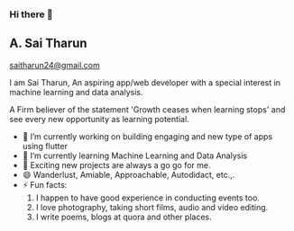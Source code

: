 ### Hi there 👋

## A. Sai Tharun

saitharun24@gmail.com

I am Sai Tharun, An aspiring app/web developer with a special interest in machine learning and data analysis.

A Firm believer of the statement 'Growth ceases when learning stops' and see every new opportunity as learning potential. 

- 🔭 I’m currently working on building engaging and new type of apps using flutter
- 🌱 I’m currently learning Machine Learning and Data Analysis
- 👯 Exciting new projects are always a go go for me.
- 😄 Wanderlust, Amiable, Approachable, Autodidact, etc.,.
- ⚡ Fun facts: 
     1. I happen to have good experience in conducting events too.
     2. I love photography, taking short films, audio and video editing.
     3. I write poems, blogs at quora and other places.

<!--
**saitharun24/saitharun24** is a ✨ _special_ ✨ repository because its `README.md` (this file) appears on your GitHub profile.
